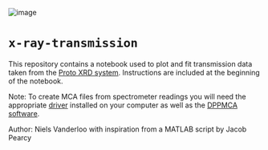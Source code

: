 ![image](https://github.com/PSFC-HEDP/x-ray-transmission/assets/45517947/929055d3-c9dc-4019-805b-2321eba09c26)

# `x-ray-transmission`

This repository contains a notebook used to plot and fit transmission data taken from the [Proto XRD system](https://leia.psfc.mit.edu/wiki/index.php/PROTO-XRD). Instructions are included at the beginning of the notebook.

Note: To create MCA files from spectrometer readings you will need the appropriate [driver](https://www.amptek.com/software/dp5-digital-pulse-processor-software/dpp-installation-instructions) installed on your computer as well as the [DPPMCA software](https://www.amptek.com/software/dp5-digital-pulse-processor-software/dppmca-display-acquisition-software).

Author: Niels Vanderloo with inspiration from a MATLAB script by Jacob Pearcy
